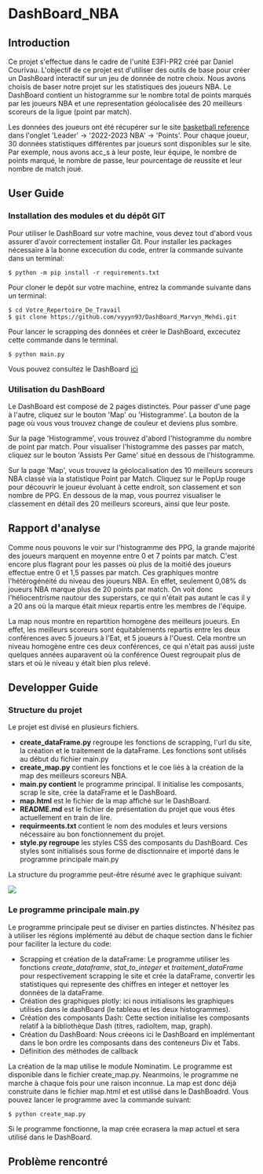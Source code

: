 # DashBoard_NBA
## Introduction
Ce projet s'effectue dans le cadre de l'unité E3FI-PR2 créé par Daniel Courivau. L'objectif de ce projet est d'utiliser des outils de base pour créer un DashBoard interactif sur un jeu de donnée de notre choix. Nous avons choisis de baser notre projet sur les statistiques des joueurs NBA. Le DashBoard contient un histogramme sur le nombre total de points marqués par les joueurs NBA et une representation géolocalisée des 20 meilleurs scoreurs de la ligue (point par match).

Les données des joueurs ont été récupérer sur le site  [basketball reference](https://www.basketball-reference.com) dans l'onglet 'Leader' -> '2022-2023 NBA' -> 'Points'.
Pour chaque joueur, 30 données statistiques différentes par joueurs sont disponibles sur le site. Par exemple, nous avons acc_s à leur poste, leur équipe, le nombre de points marqué, le nombre de passe, leur pourcentage de reussite et leur nombre de match joué.

## User Guide
### Installation des modules et du dépôt GIT
Pour utiliser le DashBoard sur votre machine, vous devez tout d'abord vous assurer d'avoir correctement installer Git. Pour installer les packages nécessaire à la bonne excecution du code, entrer la commande suivante dans un terminal:
``` 
$ python -m pip install -r requirements.txt
```

Pour cloner le depôt sur votre machine, entrez la commande suivante dans un terminal:
```
$ cd Votre_Repertoire_De_Travail
$ git clone https://github.com/vyyyn93/DashBoard_Marvyn_Mehdi.git
```

Pour lancer le scrapping des données et créer le DashBoard, excecutez cette commande dans le terminal.
```
$ python main.py
```

Vous pouvez consultez le DashBoard [ici](http://127.0.0.1:8050/) 

### Utilisation du DashBoard
Le DashBoard est composé de 2 pages distinctes. Pour passer d'une page à l'autre, cliquez sur le bouton 'Map' ou 'Histogramme'. La bouton de la page où vous vous trouvez change de couleur et deviens plus sombre.  

Sur la page 'Histogramme', vous trouvez d'abord l'histogramme du nombre de point par match. Pour visualiser l'histogramme des passes par match, cliquez sur le bouton 'Assists Per Game' situé en dessous de l'histogramme.

Sur la page 'Map', vous trouvez la géolocalisation des 10 meilleurs scoreurs NBA classé via la statistique Point par Match. Cliquez sur le PopUp rouge pour découvrir le joueur évoluant à cette endroit, son classement et son nombre de PPG.
En dessous de la map, vous pourrez visualiser le classement en détail des 20 meilleurs scoreurs, ainsi que leur poste.

## Rapport d'analyse
Comme nous pouvons le voir sur l'histogramme des PPG, la grande majorité des joueurs marquent en moyenne entre 0 et 7 points par match. C'est encore plus flagrant pour les passes où plus de la moitié des joueurs effectue entre 0 et 1,5 passes par match. Ces graphiques montre l'hétérogénéité du niveau des joueurs NBA. En effet, seulement 0,08% ds joueurs NBA marque plus de 20 points par match. On voit donc l'héliocentrisme nautour des superstars, ce qui n'était pas autant le cas il y a 20 ans où la marque était mieux repartis entre les membres de l'équipe.  

La map nous montre en repartition homogène des meilleurs joueurs. En effet, les meilleurs scoreurs sont équitablements repartis entre les deux conférences avec 5 joueurs à l'Eat, et 5 joueurs à l'Ouest.
Cela montre un niveau homogène entre ces deux conférences, ce qui n'était pas aussi juste quelques années auparavent où la conférence Ouest regroupait plus de stars et où le niveau y  était bien plus relevé.
  
## Developper Guide
### Structure du projet
Le projet est divisé en plusieurs fichiers.
* **create_dataFrame.py** regroupe les fonctions de scrapping, l'url du site, la création et le traitement de la dataFrame. Les fonctions sont utilisés au début du fichier main.py
* **create_map.py** contient les fonctions et le coe liés à la création de la map des meilleurs scoreurs NBA.
* **main.py contient** le programme principal. Il initialise les composants, scrap le site, crée la dataFrame et le DashBoard.
* **map.html** est le fichier de la map affiché sur le DashBoard.
* **README.md** est le fichier de présentation du projet que vous êtes actuellement en train de lire.
* **requirmeents.txt** contient le nom des modules et leurs versions nécessaire au bon fonctionnement du projet.
* **style.py regroupe** les styles CSS des composants du DashBoard. Ces styles sont initialisés sous forme de disctionnaire et importé dans le programme principale main.py

La structure du programme peut-être résumé avec le graphique suivant:  

[![](https://mermaid.ink/img/pako:eNpNUDEOgzAM_ErkiUq0D2DoUtStEx0jVVZiChIJKJgB0T6o7-jH6gBFZLByzt3ZuQlMawkyeAbsKnXPtVdyTN8nPY8NnbrxoI7Hs3rNUF2K4uWw9kks8XHh2zIxgZDpYZHxGtDtlFtrVq4DMDCJSXeq2DUrUeCeIvDvGombnwnfD3LdehUFs5P2kIKjIGorn5migwauyJGGTK6WShwa1qD9W6g4cFuM3kDGYaAUhk6WpLxGicFBVmLTS5dszW24LQHNOb1_r9JnQA?type=png)](https://mermaid-js.github.io/mermaid-live-editor/edit#pako:eNpNUDEOgzAM_ErkiUq0D2DoUtStEx0jVVZiChIJKJgB0T6o7-jH6gBFZLByzt3ZuQlMawkyeAbsKnXPtVdyTN8nPY8NnbrxoI7Hs3rNUF2K4uWw9kks8XHh2zIxgZDpYZHxGtDtlFtrVq4DMDCJSXeq2DUrUeCeIvDvGombnwnfD3LdehUFs5P2kIKjIGorn5migwauyJGGTK6WShwa1qD9W6g4cFuM3kDGYaAUhk6WpLxGicFBVmLTS5dszW24LQHNOb1_r9JnQA)


### Le programme principale main.py
Le programme principale peut se diviser en parties distinctes. N'hésitez pas à utiliser les régions implémenté au début de chaque section dans le fichier pour faciliter la lecture du code:

* Scrapping et création de la dataFrame: Le programme utiliser les fonctions *create_dataframe*, *stat_to_integer* et *traitement_dataFrame* pour respectivement scrapping le site et crée la dataFrame, convertir les statistiques qui represente des chiffres en integer et nettoyer les données de la dataFrame.
* Création des graphiques plotly: ici  nous initialisons les graphiques utilisés dans le dashBoard (le tableau et les deux histogrammes).
* Création des composants Dash: Cette section initialise les composants relatif à la bibliothèque Dash (titres, radioItem, map, graph).
* Création du DashBoard: Nous créeons ici le DashBoard en implémentant dans le bon ordre les composants dans des conteneurs Div et Tabs.
* Définition des méthodes de callback

La création de la map utilise le module Nominatim. Le programme est disponible dans le fichier create_map.py. Neanmoins, le programme ne marche à chaque fois pour une raison inconnue. La map est donc déjà construite dans le fichier map.html et est utilisé dans le DashBoadrd. 
Vous pouvez lancer le programme avec la commande suivant:
```
$ python create_map.py
```
Si le programme fonctionne, la map crée ecrasera la map actuel et sera utilisé dans le DashBoard.

## Problème rencontré

